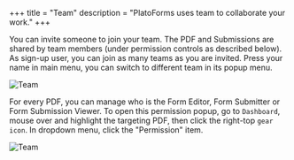+++
title = "Team"
description = "PlatoForms uses team to collaborate your work."
+++

You can invite someone to join your team. The PDF and Submissions are shared by team members (under permission controls as described below). As sign-up user, you can join as many teams as you are invited. Press your name in main menu, you can switch to different team in its popup menu.

![Team](/images/page/team/team.png)


For every PDF, you can manage who is the Form Editor, Form Submitter or Form Submission Viewer. To open this permission popup, go to `Dashboard`, mouse over and highlight the targeting PDF, then click the right-top `gear icon`. In dropdown menu, click the "Permission" item.

![Team](/images/page/team/permission.png)
